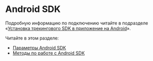 # Android SDK

Подробную информацию по подключению читайте в подразделе «[Установка трекингового SDK в приложение на Android](../../nachalo-raboty/ustanovka-schyotchika-top-100/ustanovka-trekingovogo-sdk-v-prilozhenie-na-android.md)».

Читайте в этом разделе:

* [Параметры Android SDK](parametry-android-sdk.md)
* [Методы по работе с Android SDK](metody-po-rabote-s-android-sdk/)
